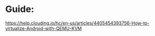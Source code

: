 # Guide:
https://help.clouding.io/hc/en-us/articles/4405454393756-How-to-virtualize-Android-with-QEMU-KVM
